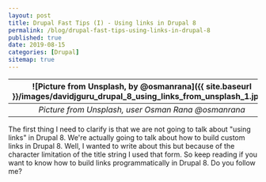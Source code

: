 ```yaml
---
layout: post
title: Drupal Fast Tips (I) - Using links in Drupal 8
permalink: /blog/drupal-fast-tips-using-links-in-drupal-8
published: true
date: 2019-08-15
categories: [Drupal]
sitemap: true
---
```

| ![Picture from Unsplash, by @osmanrana]({{ site.baseurl }}/images/davidjguru_drupal_8_using_links_from_unsplash_1.jpeg) |
|:--:|
| *Picture from Unsplash, user Osman Rana @osmanrana* |


The first thing I need to clarify is that we are not going to talk about
"using links" in Drupal 8. We're actually going to talk about how to build 
custom links in Drupal 8.  Well, I wanted to write about this but because of
the character limitation of the title string I used that form. 
So keep reading if you want to know how to build links programmatically in Drupal 8. 
Do you follow me?
<!--more-->